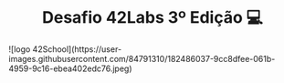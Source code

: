 <h1 align="center"> Desafio 42Labs 3º Edição 💻 </h1>
![logo 42School](https://user-images.githubusercontent.com/84791310/182486037-9cc8dfee-061b-4959-9c16-ebea402edc76.jpeg)

